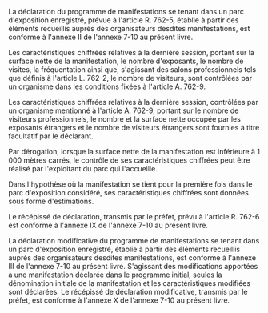 La déclaration du programme de manifestations se tenant dans un parc d'exposition enregistré, prévue à l'article R. 762-5, établie à partir des éléments recueillis auprès des organisateurs desdites manifestations, est conforme à l'annexe II de l'annexe 7-10 au présent livre.


Les caractéristiques chiffrées relatives à la dernière session, portant sur la surface nette de la manifestation, le nombre d'exposants, le nombre de visites, la fréquentation ainsi que, s'agissant des salons professionnels tels que définis à l'article L. 762-2, le nombre de visiteurs, sont contrôlées par un organisme dans les conditions fixées à l'article A. 762-9.



Les caractéristiques chiffrées relatives à la dernière session, contrôlées par un organisme mentionné à l'article A. 762-9, portant sur le nombre de visiteurs professionnels, le nombre et la surface nette occupée par les exposants étrangers et le nombre de visiteurs étrangers sont fournies à titre facultatif par le déclarant.


Par dérogation, lorsque la surface nette de la manifestation est inférieure à 1 000 mètres carrés, le contrôle de ses caractéristiques chiffrées peut être réalisé par l'exploitant du parc qui l'accueille.


Dans l'hypothèse où la manifestation se tient pour la première fois dans le parc d'exposition considéré, ses caractéristiques chiffrées sont données sous forme d'estimations.


Le récépissé de déclaration, transmis par le préfet, prévu à l'article R. 762-6 est conforme à l'annexe IX de l'annexe 7-10 au présent livre.


La déclaration modificative du programme de manifestations se tenant dans un parc d'exposition enregistré, établie à partir des éléments recueillis auprès des organisateurs desdites manifestations, est conforme à l'annexe III de l'annexe 7-10 au présent livre. S'agissant des modifications apportées à une manifestation déclarée dans le programme initial, seules la dénomination initiale de la manifestation et les caractéristiques modifiées sont déclarées. Le récépissé de déclaration modificative, transmis par le préfet, est conforme à l'annexe X de l'annexe 7-10 au présent livre.

